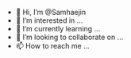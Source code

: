 - 👋 Hi, I’m @Samhaejin
- 👀 I’m interested in ...
- 🌱 I’m currently learning ...
- 💞️ I’m looking to collaborate on ...
- 📫 How to reach me ...

<!---
Samhaejin/Samhaejin is a ✨ special ✨ repository because its `README.md` (this file) appears on your GitHub profile.
You can click the Preview link to take a look at your changes.
--->
